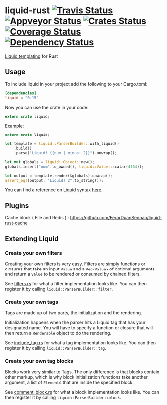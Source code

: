 liquid-rust [![Travis Status](https://travis-ci.org/cobalt-org/liquid-rust.svg?branch=master)](https://travis-ci.org/cobalt-org/liquid-rust) [![Appveyor Status](https://ci.appveyor.com/api/projects/status/n1nqaitd5uja8tsi/branch/master?svg=true)](https://ci.appveyor.com/project/johannhof/liquid-rust/branch/master) [![Crates Status](https://img.shields.io/crates/v/liquid.svg)](https://crates.io/crates/liquid) [![Coverage Status](https://coveralls.io/repos/github/cobalt-org/liquid-rust/badge.svg?branch=master)](https://coveralls.io/github/cobalt-org/liquid-rust?branch=master) [![Dependency Status](https://dependencyci.com/github/cobalt-org/liquid-rust/badge)](https://dependencyci.com/github/cobalt-org/liquid-rust)
===========

[Liquid templating](http://liquidmarkup.org/) for Rust

Usage
----------

To include liquid in your project add the following to your Cargo.toml:

```toml
[dependencies]
liquid = "0.15"
```

Now you can use the crate in your code:

```rust
extern crate liquid;
```

Example:

```rust
extern crate liquid;

let template = liquid::ParserBuilder::with_liquid()
    .build()
    .parse("Liquid! {{num | minus: 2}}").unwrap();

let mut globals = liquid::Object::new();
globals.insert("num".to_owned(), liquid::Value::scalar(4f64));

let output = template.render(&globals).unwrap();
assert_eq!(output, "Liquid! 2".to_string());
```

You can find a reference on Liquid syntax [here](https://github.com/Shopify/liquid/wiki/Liquid-for-Designers).

Plugins
--------
Cache block ( File and Redis ) : https://github.com/FerarDuanSednan/liquid-rust-cache

Extending Liquid
--------

### Create your own filters

Creating your own filters is very easy. Filters are simply functions or
closures that take an input `Value` and a `Vec<Value>` of optional arguments
and return a `Value` to be rendered or consumed by chained filters.

See
[filters.rs](https://github.com/cobalt-org/liquid-rust/blob/master/src/filters.rs)
for what a filter implementation looks like.  You can then register it by
calling `liquid::ParserBuilder::filter`.

### Create your own tags

Tags are made up of two parts, the initialization and the rendering.

Initialization happens when the parser hits a Liquid tag that has your
designated name. You will have to specify a function or closure that will
then return a `Renderable` object to do the rendering.

See
[include_tag.rs](https://github.com/cobalt-org/liquid-rust/blob/master/src/tags/include_tag.rs)
for what a tag implementation looks like.  You can then register it by calling `liquid::ParserBuilder::tag`.

### Create your own tag blocks

Blocks work very similar to Tags. The only difference is that blocks contain other
markup, which is why block initialization functions take another argument, a list
of `Element`s that are inside the specified block.

See
[comment_block.rs](https://github.com/cobalt-org/liquid-rust/blob/master/src/tags/comment_block.rs)
for what a block implementation looks like.  You can then register it by
calling `liquid::ParserBuilder::block`.
